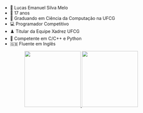 - 👤 Lucas Emanuel Silva Melo
- 📆 17 anos
- 🏫 Graduando em Ciência da Computação na UFCG
- 💻 Programador Competitivo
- ♟️ Titular da Equipe Xadrez UFCG
- 🔧 Competente em C/C++ e Python
- 🇬🇧 Fluente em Inglês


<div align="center">
  <a href="https://github.com/LeLucasGH">
  <img height="180em" src="https://github-readme-stats.vercel.app/api?username=LeLucasGH&show_icons=true&theme=chartreuse-dark&include_all_commits=true&count_private=true"/>
  <img height="180em" src="https://github-readme-stats.vercel.app/api/top-langs/?username=LeLucasGH&layout=compact&langs_count=7&theme=chartreuse-dark"/>
</div>
  
<!--
**LeLucasGH/LeLucasGH** is a ✨ _special_ ✨ repository because its `README.md` (this file) appears on your GitHub profile.

Here are some ideas to get you started:

- 🔭 I’m currently working on ...
- 🌱 I’m currently learning ...
- 👯 I’m looking to collaborate on ...
- 🤔 I’m looking for help with ...
- 💬 Ask me about ...
- 📫 How to reach me: ...
- 😄 Pronouns: ...
- ⚡ Fun fact: ...
-->

